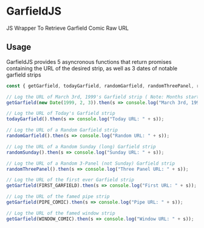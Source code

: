 # GarfieldJS
 JS Wrapper To Retrieve Garfield Comic Raw URL

## Usage
 GarfieldJS provides 5 asyncronous functions that return promises containing the URL of the desired strip, as well as 3 dates of notable garfield strips

```jsx
const { getGarfield, todayGarfield, randomGarfield, randomThreePanel, randomSunday, FIRST_GARFIELD, PIPE_COMIC, WINDOW_COMIC } = require("garfieldjs");

// Log the URL of March 3rd, 1999's Garfield strip ( Note: Months start at 0 (January) )
getGarfield(new Date(1999, 2, 3)).then(s => console.log("March 3rd, 1999 URL: " + s));

// Log the URL of Today's Garfield strip
todayGarfield().then(s => console.log("Today URL: " + s));

// Log the URL of a Random Garfield strip
randomGarfield().then(s => console.log("Random URL: " + s));

// Log the URL of a Random Sunday (long) Garfield strip
randomSunday().then(s => console.log("Sunday URL: " + s));

// Log the URL of a Random 3-Panel (not Sunday) Garfield strip
randomThreePanel().then(s => console.log("Three Panel URL: " + s));

// Log the URL of the first ever Garfield strip
getGarfield(FIRST_GARFIELD).then(s => console.log("First URL: " + s));

// Log the URL of the famed pipe strip
getGarfield(PIPE_COMIC).then(s => console.log("Pipe URL: " + s));

// Log the URL of the famed window strip
getGarfield(WINDOW_COMIC).then(s => console.log("Window URL: " + s));
```

